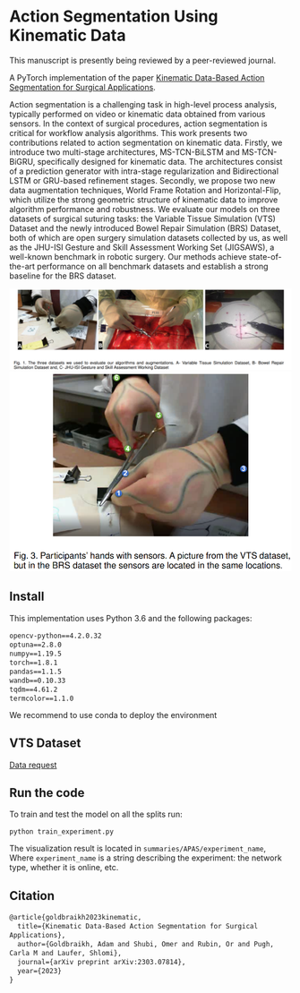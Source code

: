 # Action Segmentation Using Kinematic Data
This manuscript is presently being reviewed by a peer-reviewed journal.


A PyTorch implementation of the paper [Kinematic Data-Based Action Segmentation for Surgical Applications](https://arxiv.org/pdf/2303.07814.pdf).

Action segmentation is a challenging task in high-level process analysis, typically performed on video or kinematic data obtained from various sensors. In the context of surgical procedures, action segmentation is critical for workflow analysis algorithms. This work presents two contributions related to action segmentation on kinematic data. Firstly, we introduce two multi-stage architectures, MS-TCN-BiLSTM and MS-TCN-BiGRU, specifically designed for kinematic data. The architectures consist of a prediction generator with intra-stage regularization and Bidirectional LSTM or GRU-based refinement stages. Secondly, we propose two new data augmentation techniques, World Frame Rotation and Horizontal-Flip, which utilize the strong geometric structure of kinematic data to improve algorithm performance and robustness. We evaluate our models on three datasets of surgical suturing tasks: the Variable Tissue Simulation (VTS) Dataset and the newly introduced Bowel Repair Simulation (BRS) Dataset, both of which are open surgery simulation datasets collected by us, as well as the JHU-ISI Gesture and Skill Assessment Working Set (JIGSAWS), a well-known benchmark in robotic surgery. Our methods achieve state-of-the-art performance on all benchmark datasets and establish a strong baseline for the BRS dataset.



![Sensors' Locations](figs/datasets.PNG)
![data sets](figs/Sensors_Locations.PNG)

## Install
This implementation uses Python 3.6 and the following packages:
```
opencv-python==4.2.0.32
optuna==2.8.0
numpy==1.19.5
torch==1.8.1
pandas==1.1.5
wandb==0.10.33
tqdm==4.61.2
termcolor==1.1.0
```
We recommend to use conda to deploy the environment

## VTS Dataset
[Data request](https://docs.google.com/forms/d/e/1FAIpQLSeKvalfDwLBkxh1PgrVH14wu2a8UXl7xi0bSAYEU0z9yPrdUA/viewform?usp=sf_link/)


## Run the code
To train and test the model on all the splits run:
```
python train_experiment.py
```
The visualization result is located in `summaries/APAS/experiment_name`,
Where `experiment_name` is a string describing the experiment: the network type, whether it is online, etc.

## Citation
```
@article{goldbraikh2023kinematic,
  title={Kinematic Data-Based Action Segmentation for Surgical Applications},
  author={Goldbraikh, Adam and Shubi, Omer and Rubin, Or and Pugh, Carla M and Laufer, Shlomi},
  journal={arXiv preprint arXiv:2303.07814},
  year={2023}
}

